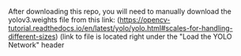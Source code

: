 After downloading this repo, you will need to manually download the yolov3.weights file from this link: (https://opencv-tutorial.readthedocs.io/en/latest/yolo/yolo.html#scales-for-handling-different-sizes) 
(link to file is located right under the "Load the YOLO Network" header
